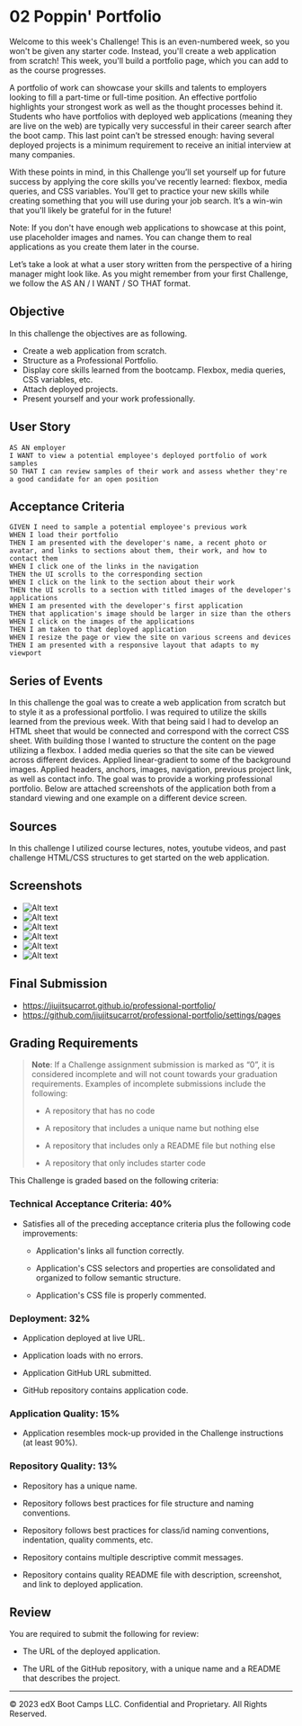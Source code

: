 # 02 Poppin' Portfolio

Welcome to this week's Challenge! This is an even-numbered week, so you won't be given any starter code. Instead, you'll create a web application from scratch! This week, you'll build a portfolio page, which you can add to as the course progresses.

A portfolio of work can showcase your skills and talents to employers looking to fill a part-time or full-time position. An effective portfolio highlights your strongest work as well as the thought processes behind it. Students who have portfolios with deployed web applications (meaning they are live on the web) are typically very successful in their career search after the boot camp. This last point can’t be stressed enough: having several deployed projects is a minimum requirement to receive an initial interview at many companies.

With these points in mind, in this Challenge you’ll set yourself up for future success by applying the core skills you've recently learned: flexbox, media queries, and CSS variables. You'll get to practice your new skills while creating something that you will use during your job search. It’s a win-win that you'll likely be grateful for in the future!

Note: If you don't have enough web applications to showcase at this point, use placeholder images and names. You can change them to real applications as you create them later in the course.

Let’s take a look at what a user story written from the perspective of a hiring manager might look like. As you might remember from your first Challenge, we follow the AS AN / I WANT / SO THAT format.

## Objective
In this challenge the objectives are as following.
* Create a web application from scratch.
* Structure as a Professional Portfolio.
* Display core skills learned from the bootcamp. Flexbox, media queries, CSS variables, etc.
* Attach deployed projects.
* Present yourself and your work professionally.

## User Story

```
AS AN employer
I WANT to view a potential employee's deployed portfolio of work samples
SO THAT I can review samples of their work and assess whether they're a good candidate for an open position
```

## Acceptance Criteria

```
GIVEN I need to sample a potential employee's previous work
WHEN I load their portfolio
THEN I am presented with the developer's name, a recent photo or avatar, and links to sections about them, their work, and how to contact them
WHEN I click one of the links in the navigation
THEN the UI scrolls to the corresponding section
WHEN I click on the link to the section about their work
THEN the UI scrolls to a section with titled images of the developer's applications
WHEN I am presented with the developer's first application
THEN that application's image should be larger in size than the others
WHEN I click on the images of the applications
THEN I am taken to that deployed application
WHEN I resize the page or view the site on various screens and devices
THEN I am presented with a responsive layout that adapts to my viewport
```

## Series of Events
In this challenge the goal was to create a web application from scratch but to style it as a professional portfolio. I was required to utilize the skills learned from the previous week. With that being said I had to develop an HTML sheet that would be connected and correspond with the correct CSS sheet. With building those I wanted to structure the content on the page utilizing a flexbox. I added media queries so that the site can be viewed across different devices. Applied linear-gradient to some of the background images. Applied headers, anchors, images, navigation, previous project link, as well as contact info. The goal was to provide a working professional portfolio. Below are attached screenshots of the application both from a standard viewing and one example on a different device screen. 

## Sources
In this challenge I utilized course lectures, notes, youtube videos, and past challenge HTML/CSS structures to get started on the web application.

## Screenshots
* ![Alt text](<Screenshot 2023-06-25 at 5.53.34 PM.png>)
* ![Alt text](<Screenshot 2023-06-25 at 5.53.46 PM.png>)
* ![Alt text](<Screenshot 2023-06-25 at 5.54.09 PM.png>)
* ![Alt text](<Screenshot 2023-06-25 at 5.54.16 PM.png>)
* ![Alt text](<Screenshot 2023-06-25 at 5.54.22 PM.png>)
* ![Alt text](<Screenshot 2023-06-25 at 5.54.28 PM.png>)

## Final Submission
* https://jiujitsucarrot.github.io/professional-portfolio/
* https://github.com/jiujitsucarrot/professional-portfolio/settings/pages

## Grading Requirements
> **Note**: If a Challenge assignment submission is marked as “0”, it is considered incomplete and will not count towards your graduation requirements. Examples of incomplete submissions include the following:
>
> * A repository that has no code
>
> * A repository that includes a unique name but nothing else
>
> * A repository that includes only a README file but nothing else
>
> * A repository that only includes starter code

This Challenge is graded based on the following criteria: 

### Technical Acceptance Criteria: 40%

* Satisfies all of the preceding acceptance criteria plus the following code improvements:

  * Application's links all function correctly.

  * Application's CSS selectors and properties are consolidated and organized to follow semantic structure.

  * Application's CSS file is properly commented.

### Deployment: 32%

* Application deployed at live URL.

* Application loads with no errors.

* Application GitHub URL submitted.

* GitHub repository contains application code.

### Application Quality: 15%

* Application resembles mock-up provided in the Challenge instructions (at least 90%).

### Repository Quality: 13%

* Repository has a unique name.

* Repository follows best practices for file structure and naming conventions.

* Repository follows best practices for class/id naming conventions, indentation, quality comments, etc.

* Repository contains multiple descriptive commit messages.

* Repository contains quality README file with description, screenshot, and link to deployed application.

## Review

You are required to submit the following for review:

* The URL of the deployed application.

* The URL of the GitHub repository, with a unique name and a README that describes the project.

---
© 2023 edX Boot Camps LLC. Confidential and Proprietary. All Rights Reserved.
